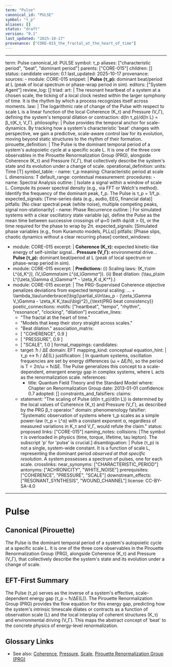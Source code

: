 ```yaml
---
term: "Pulse"
canonical_id: "PULSE"
symbol: "τ_p"
aliases: []
status: "draft"
version: "0.1"
last_updated: "2025-10-17"
provenance: ["CORE-015_the_fractal_at_the_heart_of_time"]
---
```


---
term: Pulse
canonical_id: PULSE
symbol: τ_p
aliases: ["characteristic period", "beat", "dominant period"]
parents: ["CORE-015"]
children: []
status: candidate
version: 0.1
last_updated: 2025-10-17
provenance:
  sources:
    - module: CORE-015
      snippet: |
        **Pulse (τ_p):** dominant beat/period at L (peak of local spectrum or phase-wrap period in sim).
  editors: ["System Agent"]
  review_log: []
triad:
  art: |
    The resonant heartbeat of a system at a chosen scale, the ticking of a local clock nested within the larger symphony of time. It is the rhythm by which a process recognizes itself across moments.
  law: |
    The logarithmic rate of change of the Pulse with respect to scale L is a linear function of the local Coherence (K_τ) and Pressure (V_Γ), defining the system's temporal dilation or contraction: d(ln τ_p)/d(ln L) = β_τ(K_τ, V_Γ).
  philosophy: |
    Pulse provides the temporal anchor for scale-dynamics. By tracking how a system's characteristic 'beat' changes with perspective, we gain a predictive, scale-aware control law for its evolution, moving beyond static structures to the rhythm of their formation.
pirouette_definition: |
  The Pulse is the dominant temporal period of a system's autopoietic cycle at a specific scale L. It is one of the three core observables in the Pirouette Renormalization Group (PRG), alongside Coherence (K_τ) and Pressure (V_Γ), that collectively describe the system's state and its evolution under a change of scale.
operational_definition:
  units: Time [T]
  symbol_table:
    - name: τ_p
      meaning: Characteristic period at scale L
      dimensions: T
      default_range: contextual
  measurement:
    procedures:
      - name: Spectral Analysis
        outline: |
          Isolate a signal within a window of scale L. Compute its power spectral density (e.g., via FFT or Welch's method). Identify the frequency of the dominant peak, f_p. The Pulse is τ_p = 1/f_p.
        expected_signals: [Time-series data (e.g., audio, EEG, financial data)]
        pitfalls: [No clear spectral peak (white noise), multiple competing peaks, signal non-stationarity]
      - name: Phase Recurrence
        outline: |
          For simulated systems with a clear oscillatory state variable (φ), define the Pulse as the mean time between successive crossings of φ=0 (with dφ/dt > 0), or the time required for the phase to wrap by 2π.
        expected_signals: [Simulated phase variables (e.g., from Kuramoto models, PLLs)]
        pitfalls: [Phase slips, chaotic dynamics without a clear recurring phase]
context_windows:
  - module: CORE-015
    excerpt: |
      **Coherence (K_τ):** expected kinetic-like energy of self-similar signal... **Pressure (V_Γ):** environmental drive... **Pulse (τ_p):** dominant beat/period at L (peak of local spectrum or phase-wrap period in sim).
  - module: CORE-015
    excerpt: |
      **Predictions:**
      (i) Scaling laws: (K_τ\sim L^{d_K^*}), (V_\Gamma\sim L^{d_\Gamma^*}).
      (ii) Beat dilation: (\tau_p\sim L^{\zeta_\Gamma d_\Gamma^* - \zeta_K d_K^*}.)
  - module: CORE-015
    excerpt: |
      The PRG-Supervised Coherence objective penalizes deviations from expected temporal scaling: ... + \lambda_\tau\underbrace{\big(\partial_s\ln\tau_p - (\zeta_\Gamma V_\Gamma - \zeta_K K_\tau)\big)^2}_{\text{PRG beat consistency}}
poetic_connections:
  motifs: ["heartbeat", "tempo", "rhythm", "resonance", "clocking", "dilation"]
  evocative_lines:
    - "The fractal at the heart of time."
    - "Models that keep their story straight across scales."
    - "Beat dilation."
  association_matrix:
    - [ "COHERENCE", 0.9 ]
    - [ "PRESSURE", 0.9 ]
    - [ "SCALE", 1.0 ]
formal_mappings:
  candidates:
    - target: ħ / ΔE
      domain: EFT
      mapping_kind: conceptual
      equation_hint: |
        τ_p ↔ ħ / ΔE(L)
      justification: |
        In quantum systems, oscillation frequencies are set by energy differences (ω = ΔE/ħ), so the period is T = 2π/ω ∝ ħ/ΔE. The Pulse generalizes this concept to a scale-dependent, emergent energy gap in complex systems, where L acts as the renormalization scale.
      references:
        - title: Quantum Field Theory and the Standard Model
          where: Chapter on Renormalization Group
          date: 2013-01-01
      confidence: 0.7
  adopted: []
constraints_and_falsifiers:
  claims:
    - statement: "The scaling of Pulse (d(ln τ_p)/d(ln L)) is determined by the local values of Coherence (K_τ) and Pressure (V_Γ), as described by the PRG β_τ operator."
      domain: phenomenology
      falsifier: "Systematic observation of systems where τ_p scales as a simple power-law (τ_p ∝ L^α) with a constant exponent α, regardless of measured variations in K_τ and V_Γ, would refute the claim."
      status: proposed
      links: ["CORE-015"]
naming_notes:
  collisions: [The symbol τ is overloaded in physics (time, torque, lifetime, tau lepton). The subscript 'p' for 'pulse' is crucial.]
  disambiguation: |
    Pulse (τ_p) is not a single, system-wide constant. It is a function of scale L, representing the dominant period *observed at that specific resolution*. A system possesses a spectrum of pulses, one for each scale.
crosslinks:
  near_synonyms: ["CHARACTERISTIC_PERIOD"]
  antonyms: ["ACHRONICITY", "WHITE_NOISE"]
  prerequisites: ["COHERENCE", "PRESSURE", "SCALE"]
  downstream_effects: ["RESONANT_SYNTHESIS", "WOUND_CHANNEL"]
license: CC-BY-SA-4.0
---

# Pulse

## Canonical (Pirouette)
The Pulse is the dominant temporal period of a system's autopoietic cycle at a specific scale L. It is one of the three core observables in the Pirouette Renormalization Group (PRG), alongside Coherence (K_τ) and Pressure (V_Γ), that collectively describe the system's state and its evolution under a change of scale.

## EFT-First Summary
The Pulse (τ_p) serves as the inverse of a system's effective, scale-dependent energy gap (τ_p ~ ħ/ΔE(L)). The Pirouette Renormalization Group (PRG) provides the flow equation for this energy gap, predicting how the system's intrinsic timescale dilates or contracts as a function of observation scale (L) and the local interplay of coherent structures (K_τ) and environmental driving (V_Γ). This maps the abstract concept of 'beat' to the concrete physics of energy-level renormalization.

## Glossary Links
- See also: [Coherence](<#>), [Pressure](<#>), [Scale](<#>), [Pirouette Renormalization Group (PRG)](<#>)